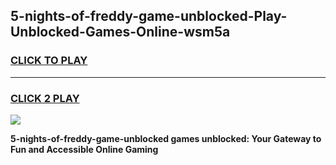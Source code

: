 
## 5-nights-of-freddy-game-unblocked-Play-Unblocked-Games-Online-wsm5a
<h3>
<a href="https://premium76.site?title=5-nights-of-freddy-game-unblocked&ref=25A">CLICK TO PLAY</a></h3>
<hr>

<h3>
<a href="https://premium76.site?title=5-nights-of-freddy-game-unblocked&ref=25A">CLICK 2 PLAY</a>
  
</h3>

<a href="https://premium76.site?title=5-nights-of-freddy-game-unblocked&ref=25A"><img src="https://clearcache.store/games.png"></a>


**5-nights-of-freddy-game-unblocked games unblocked: Your Gateway to Fun and Accessible Online Gaming**
